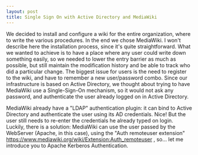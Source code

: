 ```yaml
---
layout: post
title: Single Sign On with Active Directory and MediaWiki
---
```



We decided to install and configure a wiki for the entire organization, where to write the various procedures.
In the end we chose MediaWiki.
I won't describe here the installation process, since it's quite straightforward.
What we wanted to achieve is to have a place where any user could write down something easily, so we needed to lower the entry barrier as much as possible, but still maintain the modification history and be able to track who did a particular change.
The biggest issue for users is the need to register to the wiki, and have to remember a new user/password combo.
Since our infrastructure is based on Active Directory, we thought about trying to have MediaWiki use a Single-Sign-On mechanism, so it would not ask any password, and authenticate the user already logged on in Active Directory.

MediaWiki already have a "LDAP" authentication plugin: it can bind to Active Directory and authenticate the user using its AD credentials. Nice! But the user still needs to re-enter the credentials he already typed on login.
Luckily, there is a solution: MediaWiki can use the user passed by the WebServer (Apache, in this case), using the "Auth remoteuser extension" https://www.mediawiki.org/wiki/Extension:Auth_remoteuser , so... let me introduce you to Apache Kerberos Authentication.



